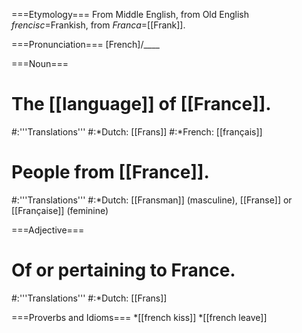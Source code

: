 ===Etymology===
From Middle English, from Old English <em>frencisc</em>=Frankish, from <em>Franca</em>=[[Frank]].  

===Pronunciation===
[French]/____

===Noun===
# The [[language]] of [[France]].
#:'''Translations'''
#:*Dutch: [[Frans]]
#:*French: [[français]] 
# People from [[France]].
#:'''Translations'''
#:*Dutch: [[Fransman]] (masculine), [[Franse]] or [[Française]] (feminine)

===Adjective===
# Of or pertaining to France.
#:'''Translations'''
#:*Dutch: [[Frans]]

===Proverbs and Idioms===
*[[french kiss]]
*[[french leave]]